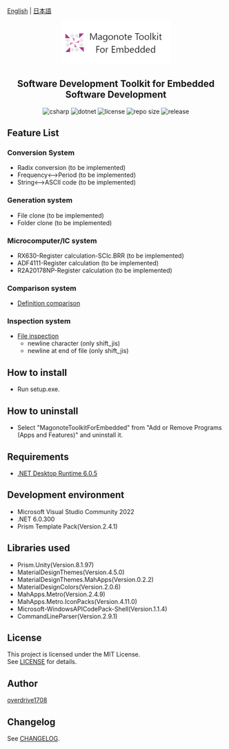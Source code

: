[English](README.md) | [日本語](README.ja.md)

<div align="center">
<a href="https://github.com/overdrive1708/MagonoteToolkitForEmbedded">
<img alt="MagonoteToolkitForEmbedded" src="docs/images/logo.png" width="50%">
</a>
</div>

<h2 align="center">
    Software Development Toolkit for Embedded Software Development
</h2>

<div align="center">
    <img alt="csharp" src="https://img.shields.io/badge/csharp-blue.svg?style=plastic&logo=csharp">
    <img alt="dotnet" src="https://img.shields.io/badge/.NET-blue.svg?style=plastic&logo=dotnet">
    <img alt="license" src="https://img.shields.io/github/license/overdrive1708/MagonoteToolkitForEmbedded?style=plastic">
    <img alt="repo size" src="https://img.shields.io/github/repo-size/overdrive1708/MagonoteToolkitForEmbedded?style=plastic&logo=github">
    <img alt="release" src="https://img.shields.io/github/release/overdrive1708/MagonoteToolkitForEmbedded?style=plastic&logo=github">
</div>

## Feature List

### Conversion System
- Radix conversion (to be implemented)
- Frequency<-->Period (to be implemented)
- String<-->ASCII code (to be implemented)

### Generation system
- File clone (to be implemented)
- Folder clone (to be implemented)

### Microcomputer/IC system
- RX630-Register calculation-SCIc.BRR (to be implemented)
- ADF4111-Register calculation (to be implemented)
- R2A20178NP-Register calculation (to be implemented)

### Comparison system
- [Definition comparison](docs/FeatureDetailDefinitionComparison.md)

### Inspection system
- [File inspection](docs/FeatureDetailFileInspection.md)
    - newline character (only shift_jis)
    - newline at end of file (only shift_jis)

## How to install
- Run setup.exe.

## How to uninstall
- Select "MagonoteToolkitForEmbedded" from "Add or Remove Programs (Apps and Features)" and uninstall it.

## Requirements
- [.NET Desktop Runtime 6.0.5](https://dotnet.microsoft.com/en-us/download/dotnet/6.0)

## Development environment
- Microsoft Visual Studio Community 2022
- .NET 6.0.300
- Prism Template Pack(Version.2.4.1)

## Libraries used
- Prism.Unity(Version.8.1.97)
- MaterialDesignThemes(Version.4.5.0)
- MaterialDesignThemes.MahApps(Version.0.2.2)
- MaterialDesignColors(Version.2.0.6)
- MahApps.Metro(Version.2.4.9)
- MahApps.Metro.IconPacks(Version.4.11.0)
- Microsoft-WindowsAPICodePack-Shell(Version.1.1.4)
- CommandLineParser(Version.2.9.1)

## License
This project is licensed under the MIT License.  
See [LICENSE](LICENSE) for details.

## Author
[overdrive1708](https://github.com/overdrive1708)

## Changelog
See [CHANGELOG](CHANGELOG.md).

